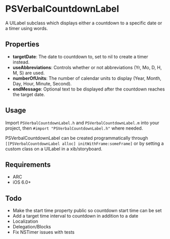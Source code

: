 PSVerbalCountdownLabel
======================

A UILabel subclass which displays either a countdown to a specific date or a timer using words.

Properties
----------
- **targetDate**: The date to countdown to, set to nil to create a timer instead.
- **useAbbreviations**: Controls whether or not abbreviations (Yr, Mo, D, H, M, S) are used.
- **numberOfUnits**: The number of calendar units to display (Year, Month, Day, Hour, Minute, Second).
- **endMessage**: Optional text to be displayed after the countdown reaches the target date.

Usage
-----
Import `PSVerbalCountdownLabel.h` and `PSVerbalCountdownLabel.m` into your project, then `#import "PSVerbalCountdownLabel.h"` where needed.

PSVerbalCountdownLabel can be created programmatically through `[[PSVerbalCountdownLabel alloc] initWithFrame:someFrame]` or by setting a custom class on a UILabel in a xib/storyboard.

Requirements
------------
- ARC
- iOS 6.0+

Todo
----
- Make the start time property public so countdown start time can be set
- Add a target time interval to countdown in addition to a date
- Localization
- Delegation/Blocks
- Fix NSTimer issues with tests